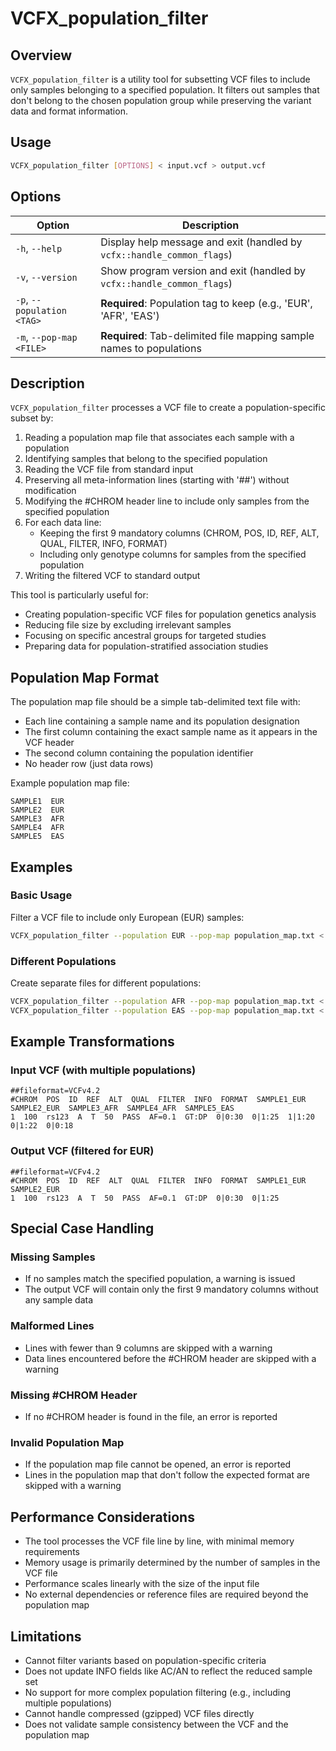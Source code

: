 # VCFX_population_filter

## Overview
`VCFX_population_filter` is a utility tool for subsetting VCF files to include only samples belonging to a specified population. It filters out samples that don't belong to the chosen population group while preserving the variant data and format information.

## Usage
```bash
VCFX_population_filter [OPTIONS] < input.vcf > output.vcf
```

## Options
| Option | Description |
|--------|-------------|
| `-h`, `--help` | Display help message and exit (handled by `vcfx::handle_common_flags`) |
| `-v`, `--version` | Show program version and exit (handled by `vcfx::handle_common_flags`) |
| `-p`, `--population <TAG>` | **Required**: Population tag to keep (e.g., 'EUR', 'AFR', 'EAS') |
| `-m`, `--pop-map <FILE>` | **Required**: Tab-delimited file mapping sample names to populations |

## Description
`VCFX_population_filter` processes a VCF file to create a population-specific subset by:

1. Reading a population map file that associates each sample with a population
2. Identifying samples that belong to the specified population
3. Reading the VCF file from standard input
4. Preserving all meta-information lines (starting with '##') without modification
5. Modifying the #CHROM header line to include only samples from the specified population
6. For each data line:
   - Keeping the first 9 mandatory columns (CHROM, POS, ID, REF, ALT, QUAL, FILTER, INFO, FORMAT)
   - Including only genotype columns for samples from the specified population
7. Writing the filtered VCF to standard output

This tool is particularly useful for:
- Creating population-specific VCF files for population genetics analysis
- Reducing file size by excluding irrelevant samples
- Focusing on specific ancestral groups for targeted studies
- Preparing data for population-stratified association studies

## Population Map Format

The population map file should be a simple tab-delimited text file with:
- Each line containing a sample name and its population designation
- The first column containing the exact sample name as it appears in the VCF header
- The second column containing the population identifier
- No header row (just data rows)

Example population map file:
```
SAMPLE1  EUR
SAMPLE2  EUR
SAMPLE3  AFR
SAMPLE4  AFR
SAMPLE5  EAS
```

## Examples

### Basic Usage
Filter a VCF file to include only European (EUR) samples:
```bash
VCFX_population_filter --population EUR --pop-map population_map.txt < input.vcf > eur_only.vcf
```

### Different Populations
Create separate files for different populations:
```bash
VCFX_population_filter --population AFR --pop-map population_map.txt < input.vcf > afr_only.vcf
VCFX_population_filter --population EAS --pop-map population_map.txt < input.vcf > eas_only.vcf
```

## Example Transformations

### Input VCF (with multiple populations)
```
##fileformat=VCFv4.2
#CHROM  POS  ID  REF  ALT  QUAL  FILTER  INFO  FORMAT  SAMPLE1_EUR  SAMPLE2_EUR  SAMPLE3_AFR  SAMPLE4_AFR  SAMPLE5_EAS
1  100  rs123  A  T  50  PASS  AF=0.1  GT:DP  0|0:30  0|1:25  1|1:20  0|1:22  0|0:18
```

### Output VCF (filtered for EUR)
```
##fileformat=VCFv4.2
#CHROM  POS  ID  REF  ALT  QUAL  FILTER  INFO  FORMAT  SAMPLE1_EUR  SAMPLE2_EUR
1  100  rs123  A  T  50  PASS  AF=0.1  GT:DP  0|0:30  0|1:25
```

## Special Case Handling

### Missing Samples
- If no samples match the specified population, a warning is issued
- The output VCF will contain only the first 9 mandatory columns without any sample data

### Malformed Lines
- Lines with fewer than 9 columns are skipped with a warning
- Data lines encountered before the #CHROM header are skipped with a warning

### Missing #CHROM Header
- If no #CHROM header is found in the file, an error is reported

### Invalid Population Map
- If the population map file cannot be opened, an error is reported
- Lines in the population map that don't follow the expected format are skipped with a warning

## Performance Considerations
- The tool processes the VCF file line by line, with minimal memory requirements
- Memory usage is primarily determined by the number of samples in the VCF file
- Performance scales linearly with the size of the input file
- No external dependencies or reference files are required beyond the population map

## Limitations
- Cannot filter variants based on population-specific criteria
- Does not update INFO fields like AC/AN to reflect the reduced sample set
- No support for more complex population filtering (e.g., including multiple populations)
- Cannot handle compressed (gzipped) VCF files directly
- Does not validate sample consistency between the VCF and the population map 